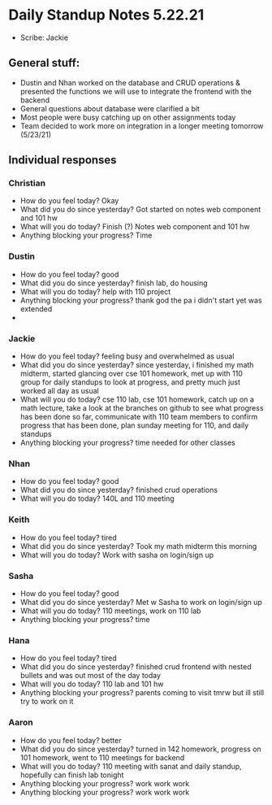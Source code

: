 # Daily Standup Notes 5.22.21
* Scribe: Jackie

## General stuff:
* Dustin and Nhan worked on the database and CRUD operations & presented the functions we will use to integrate the frontend with the backend
* General questions about database were clarified a bit
* Most people were busy catching up on other assignments today
* Team decided to work more on integration in a longer meeting tomorrow (5/23/21)

## Individual responses
### Christian
* How do you feel today? Okay
* What did you do since yesterday? Got started on notes web component and 101 hw
* What will you do today? Finish (?) Notes web component and 101 hw
* Anything blocking your progress? Time

### Dustin
* How do you feel today? good
* What did you do since yesterday? finish lab, do housing
* What will you do today? help with 110 project
* Anything blocking your progress? thank god the pa i didn't start yet was extended
* 
### Jackie
* How do you feel today? feeling busy and overwhelmed as usual
* What did you do since yesterday? since yesterday, i finished my math midterm, started glancing over cse 101 homework, met up with 110 group for daily standups to look at progress, and pretty much just worked all day as usual
* What will you do today? cse 110 lab, cse 101 homework, catch up on a math lecture, take a look at the branches on github to see what progress has been done so far, communicate with 110 team members to confirm progress that has been done, plan sunday meeting for 110, and daily standups
* Anything blocking your progress? time needed for other classes

### Nhan
* How do you feel today? good
* What did you do since yesterday? finished crud operations 
* What will you do today? 140L and 110 meeting

### Keith
* How do you feel today? tired 
* What did you do since yesterday? Took my math midterm this morning
* What will you do today? Work with sasha on login/sign up

### Sasha
* How do you feel today? good 
* What did you do since yesterday? Met w Sasha to work on login/sign up
* What will you do today? 110 meetings, work on 110 lab
* Anything blocking your progress? time

### Hana
* How do you feel today? tired
* What did you do since yesterday? finished crud frontend with nested bullets and  was out most of the day today
* What will you do today? 110 lab and 101 hw
* Anything blocking your progress? parents coming to visit tmrw but ill still try to work on it

### Aaron 
* How do you feel today? better
* What did you do since yesterday? turned in 142 homework, progress on 101 homework, went to 110 meetings for backend
* What will you do today? 110 meeting with sanat and daily standup, hopefully can finish lab tonight
* Anything blocking your progress? work work work
* Anything blocking your progress? work work work
